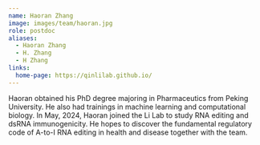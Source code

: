 ```yaml
---
name: Haoran Zhang
image: images/team/haoran.jpg
role: postdoc
aliases:
  - Haoran Zhang
  - H. Zhang
  - H Zhang
links:
  home-page: https://qinlilab.github.io/
---
```


Haoran obtained his PhD degree  majoring in Pharmaceutics from Peking University. He also had trainings in machine learning and computational biology. In May, 2024, Haoran joined the Li Lab to study RNA editing and dsRNA immunogenicity. He hopes to discover the fundamental regulatory code of A-to-I RNA editing in health and disease together with the team.
